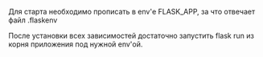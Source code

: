 Для старта необходимо прописать в env'е FLASK_APP, за что отвечает файл .flaskenv

После установки всех зависимостей достаточно запустить flask run из корня приложения под нужной env'ой.
